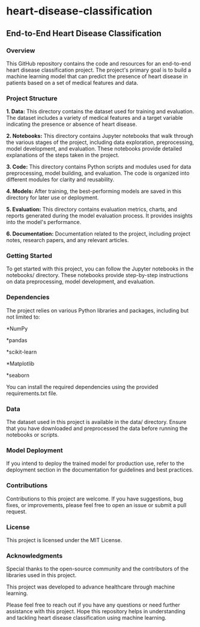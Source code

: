 # heart-disease-classification
## End-to-End Heart Disease Classification
### Overview
This GitHub repository contains the code and resources for an end-to-end heart disease classification project. The project's primary goal is to build a machine learning model that can predict the presence of heart disease in patients based on a set of medical features and data.

### Project Structure
**1. Data:** This directory contains the dataset used for training and evaluation. The dataset includes a variety of medical features and a target variable indicating the presence or absence of heart disease.

**2. Notebooks:** This directory contains Jupyter notebooks that walk through the various stages of the project, including data exploration, preprocessing, model development, and evaluation. These notebooks provide detailed explanations of the steps taken in the project.

**3. Code:** This directory contains Python scripts and modules used for data preprocessing, model building, and evaluation. The code is organized into different modules for clarity and reusability.

**4. Models:** After training, the best-performing models are saved in this directory for later use or deployment.

**5. Evaluation:** This directory contains evaluation metrics, charts, and reports generated during the model evaluation process. It provides insights into the model's performance.

**6. Documentation:** Documentation related to the project, including project notes, research papers, and any relevant articles.

### Getting Started
To get started with this project, you can follow the Jupyter notebooks in the notebooks/ directory. These notebooks provide step-by-step instructions on data preprocessing, model development, and evaluation.

### Dependencies
The project relies on various Python libraries and packages, including but not limited to:

*NumPy

*pandas

*scikit-learn

*Matplotlib

*seaborn

You can install the required dependencies using the provided requirements.txt file.

### Data
The dataset used in this project is available in the data/ directory. Ensure that you have downloaded and preprocessed the data before running the notebooks or scripts.

### Model Deployment
If you intend to deploy the trained model for production use, refer to the deployment section in the documentation for guidelines and best practices.

### Contributions
Contributions to this project are welcome. If you have suggestions, bug fixes, or improvements, please feel free to open an issue or submit a pull request.

### License
This project is licensed under the MIT License.

### Acknowledgments
Special thanks to the open-source community and the contributors of the libraries used in this project.

This project was developed to advance healthcare through machine learning.

Please feel free to reach out if you have any questions or need further assistance with this project. Hope this repository helps in understanding and tackling heart disease classification using machine learning.
